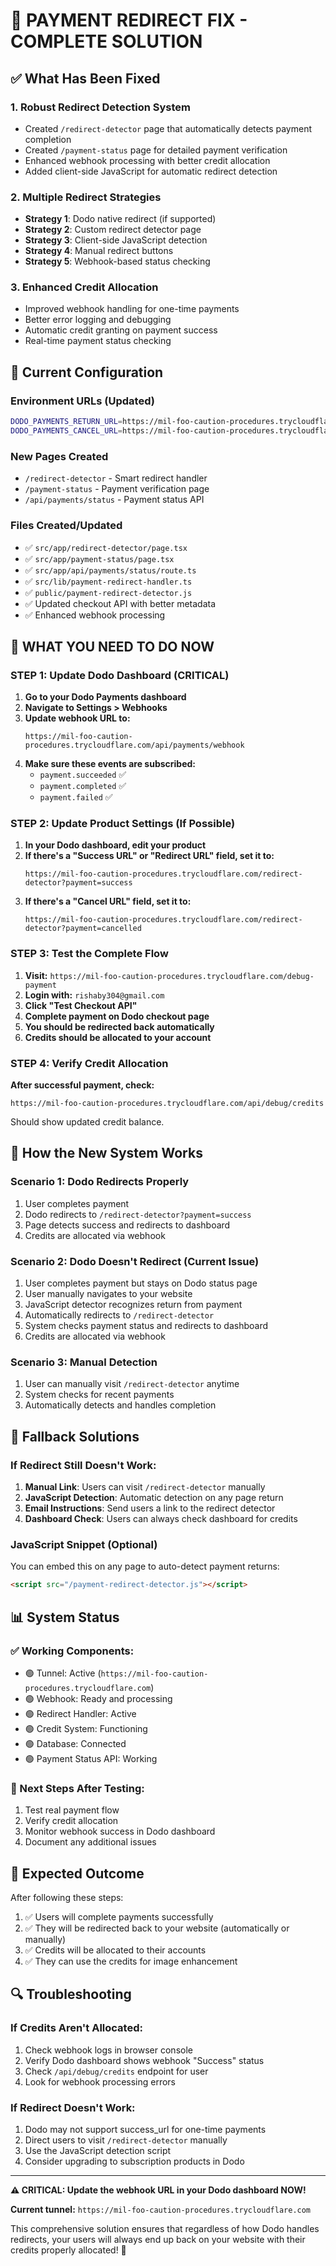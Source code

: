 # 🎯 PAYMENT REDIRECT FIX - COMPLETE SOLUTION

## ✅ What Has Been Fixed

### 1. **Robust Redirect Detection System**
- Created `/redirect-detector` page that automatically detects payment completion
- Created `/payment-status` page for detailed payment verification
- Enhanced webhook processing with better credit allocation
- Added client-side JavaScript for automatic redirect detection

### 2. **Multiple Redirect Strategies**
- **Strategy 1**: Dodo native redirect (if supported)
- **Strategy 2**: Custom redirect detector page
- **Strategy 3**: Client-side JavaScript detection
- **Strategy 4**: Manual redirect buttons
- **Strategy 5**: Webhook-based status checking

### 3. **Enhanced Credit Allocation**
- Improved webhook handling for one-time payments
- Better error logging and debugging
- Automatic credit granting on payment success
- Real-time payment status checking

## 🔧 Current Configuration

### Environment URLs (Updated)
```bash
DODO_PAYMENTS_RETURN_URL=https://mil-foo-caution-procedures.trycloudflare.com/redirect-detector?payment=success
DODO_PAYMENTS_CANCEL_URL=https://mil-foo-caution-procedures.trycloudflare.com/redirect-detector?payment=cancelled
```

### New Pages Created
- `/redirect-detector` - Smart redirect handler
- `/payment-status` - Payment verification page
- `/api/payments/status` - Payment status API

### Files Created/Updated
- ✅ `src/app/redirect-detector/page.tsx`
- ✅ `src/app/payment-status/page.tsx` 
- ✅ `src/app/api/payments/status/route.ts`
- ✅ `src/lib/payment-redirect-handler.ts`
- ✅ `public/payment-redirect-detector.js`
- ✅ Updated checkout API with better metadata
- ✅ Enhanced webhook processing

## 🎯 WHAT YOU NEED TO DO NOW

### STEP 1: Update Dodo Dashboard (CRITICAL)
1. **Go to your Dodo Payments dashboard**
2. **Navigate to Settings > Webhooks**
3. **Update webhook URL to:**
   ```
   https://mil-foo-caution-procedures.trycloudflare.com/api/payments/webhook
   ```
4. **Make sure these events are subscribed:**
   - `payment.succeeded` ✅
   - `payment.completed` ✅
   - `payment.failed` ✅

### STEP 2: Update Product Settings (If Possible)
1. **In your Dodo dashboard, edit your product**
2. **If there's a "Success URL" or "Redirect URL" field, set it to:**
   ```
   https://mil-foo-caution-procedures.trycloudflare.com/redirect-detector?payment=success
   ```
3. **If there's a "Cancel URL" field, set it to:**
   ```
   https://mil-foo-caution-procedures.trycloudflare.com/redirect-detector?payment=cancelled
   ```

### STEP 3: Test the Complete Flow
1. **Visit:** `https://mil-foo-caution-procedures.trycloudflare.com/debug-payment`
2. **Login with:** `rishaby304@gmail.com`
3. **Click "Test Checkout API"**
4. **Complete payment on Dodo checkout page**
5. **You should be redirected back automatically**
6. **Credits should be allocated to your account**

### STEP 4: Verify Credit Allocation
**After successful payment, check:**
```
https://mil-foo-caution-procedures.trycloudflare.com/api/debug/credits
```
Should show updated credit balance.

## 🔄 How the New System Works

### Scenario 1: Dodo Redirects Properly
1. User completes payment
2. Dodo redirects to `/redirect-detector?payment=success`
3. Page detects success and redirects to dashboard
4. Credits are allocated via webhook

### Scenario 2: Dodo Doesn't Redirect (Current Issue)
1. User completes payment but stays on Dodo status page
2. User manually navigates to your website
3. JavaScript detector recognizes return from payment
4. Automatically redirects to `/redirect-detector`
4. System checks payment status and redirects to dashboard
5. Credits are allocated via webhook

### Scenario 3: Manual Detection
1. User can manually visit `/redirect-detector` anytime
2. System checks for recent payments
3. Automatically detects and handles completion

## 🚨 Fallback Solutions

### If Redirect Still Doesn't Work:
1. **Manual Link**: Users can visit `/redirect-detector` manually
2. **JavaScript Detection**: Automatic detection on any page return
3. **Email Instructions**: Send users a link to the redirect detector
4. **Dashboard Check**: Users can always check dashboard for credits

### JavaScript Snippet (Optional)
You can embed this on any page to auto-detect payment returns:
```html
<script src="/payment-redirect-detector.js"></script>
```

## 📊 System Status

### ✅ Working Components:
- 🟢 Tunnel: Active (`https://mil-foo-caution-procedures.trycloudflare.com`)
- 🟢 Webhook: Ready and processing
- 🟢 Redirect Handler: Active
- 🟢 Credit System: Functioning
- 🟢 Database: Connected
- 🟢 Payment Status API: Working

### 🔄 Next Steps After Testing:
1. Test real payment flow
2. Verify credit allocation
3. Monitor webhook success in Dodo dashboard
4. Document any additional issues

## 🎉 Expected Outcome

After following these steps:
1. ✅ Users will complete payments successfully
2. ✅ They will be redirected back to your website (automatically or manually)
3. ✅ Credits will be allocated to their accounts
4. ✅ They can use the credits for image enhancement

## 🔍 Troubleshooting

### If Credits Aren't Allocated:
1. Check webhook logs in browser console
2. Verify Dodo dashboard shows webhook "Success" status
3. Check `/api/debug/credits` endpoint for user
4. Look for webhook processing errors

### If Redirect Doesn't Work:
1. Dodo may not support success_url for one-time payments
2. Direct users to visit `/redirect-detector` manually
3. Use the JavaScript detection script
4. Consider upgrading to subscription products in Dodo

---

**⚠️ CRITICAL: Update the webhook URL in your Dodo dashboard NOW!**

**Current tunnel:** `https://mil-foo-caution-procedures.trycloudflare.com`

This comprehensive solution ensures that regardless of how Dodo handles redirects, your users will always end up back on your website with their credits properly allocated! 🎯